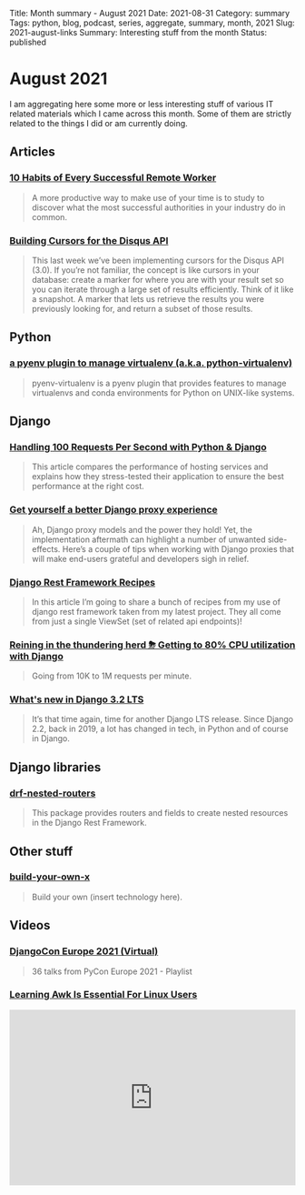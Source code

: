 Title: Month summary - August 2021
Date: 2021-08-31
Category: summary
Tags: python, blog, podcast, series, aggregate, summary, month, 2021
Slug: 2021-august-links
Summary: Interesting stuff from the month
Status: published


# August 2021

I am aggregating here some more or less interesting stuff of various IT related materials which I came across this month.
Some of them are strictly related to the things I did or am currently doing.

## Articles

### [10 Habits of Every Successful Remote Worker](https://x-team.com/blog/10-habits-successful-remote-worker/)

> A more productive way to make use of your time is to study to discover what the most successful authorities in your industry do in common.

### [Building Cursors for the Disqus API](https://cra.mr/2011/03/08/building-cursors-for-the-disqus-api/)

> This last week we’ve been implementing cursors for the Disqus API (3.0). If you’re not familiar, the concept is like cursors in your database: create a marker for where you are with your result set so you can iterate through a large set of results efficiently. Think of it like a snapshot. A marker that lets us retrieve the results you were previously looking for, and return a subset of those results.

## Python

### [a pyenv plugin to manage virtualenv (a.k.a. python-virtualenv)](https://pythonrepo.com/repo/pyenv-pyenv-virtualenv-python-version-environment-management)

> pyenv-virtualenv is a pyenv plugin that provides features to manage virtualenvs and conda environments for Python on UNIX-like systems.

## Django

### [Handling 100 Requests Per Second with Python & Django](https://www.ethicalads.io/blog/2021/07/handling-100-requests-per-second-with-python-django/)

> This article compares the performance of hosting services and explains how they stress-tested their application to ensure the best performance at the right cost.

### [Get yourself a better Django proxy experience](https://niccolomineo.medium.com/get-yourself-a-better-django-proxy-experience-2754994350a2)

> Ah, Django proxy models and the power they hold! Yet, the implementation aftermath can highlight a number of unwanted side-effects. Here’s a couple of tips when working with Django proxies that will make end-users grateful and developers sigh in relief.

### [Django Rest Framework Recipes](https://tinystruggles.com/posts/drf_recipes/)

> In this article I’m going to share a bunch of recipes from my use of django rest framework taken from my latest project. They all come from just a single ViewSet (set of related api endpoints)!

### [Reining in the thundering herd ⛈ Getting to 80% CPU utilization with Django](https://blog.clubhouse.com/reining-in-the-thundering-herd-with-django-and-gunicorn/)

> Going from 10K to 1M requests per minute.

### [What's new in Django 3.2 LTS](https://theorangeone.net/posts/django-32)

> It’s that time again, time for another Django LTS release. Since Django 2.2, back in 2019, a lot has changed in tech, in Python and of course in Django.

## Django libraries

### [drf-nested-routers](https://github.com/alanjds/drf-nested-routers)

> This package provides routers and fields to create nested resources in the Django Rest Framework.

## Other stuff

### [build-your-own-x](https://github.com/danistefanovic/build-your-own-x)

> Build your own (insert technology here).

## Videos

### [DjangoCon Europe 2021 (Virtual)](https://www.youtube.com/playlist?list=PLY_che_OEsX0C5IkZcqPlrbKvce178kFD)

> 36 talks from PyCon Europe 2021 - Playlist

### [Learning Awk Is Essential For Linux Users](https://www.youtube.com/watch?v=9YOZmI-zWok)
<div class="videoWrapper" style="height:0; padding-bottom:56.25%; padding-top:25px; position:relative" height="0">
    <iframe style="position:absolute; top:0; width:100%" height="100%" width="100%" src="https://www.youtube.com/embed/9YOZmI-zWok" frameborder="0" allow="accelerometer; autoplay; encrypted-media; gyroscope; picture-in-picture" allowfullscreen></iframe>
</div>
